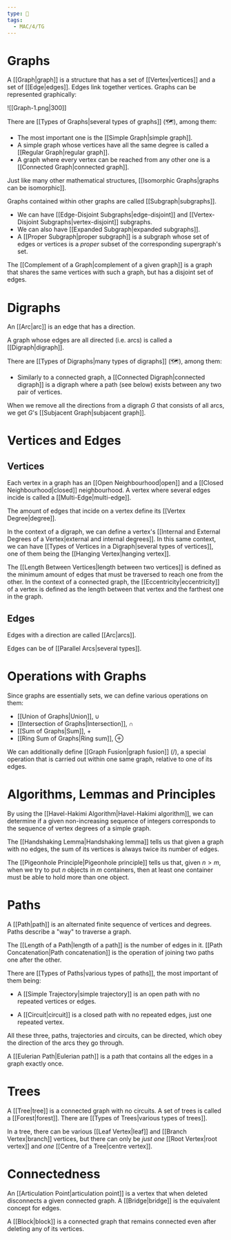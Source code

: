 ```yaml
---
type: 🏫
tags:
  - MAC/4/TG
---
```


# Graphs

A [[Graph|graph]] is a structure that has a set of [[Vertex|vertices]] and a set of [[Edge|edges]]. Edges link together vertices. Graphs can be represented graphically:

![[Graph-1.png|300]]

There are [[Types of Graphs|several types of graphs]] (🗺), among them:

- The most important one is the [[Simple Graph|simple graph]].
- A simple graph whose vertices have all the same degree is called a [[Regular Graph|regular graph]].
- A graph where every vertex can be reached from any other one is a [[Connected Graph|connected graph]].

Just like many other mathematical structures, [[Isomorphic Graphs|graphs can be isomorphic]].

Graphs contained within other graphs are called [[Subgraph|subgraphs]].

- We can have [[Edge-Disjoint Subgraphs|edge-disjoint]] and [[Vertex-Disjoint Subgraphs|vertex-disjoint]] subgraphs.
- We can also have [[Expanded Subgraph|expanded subgraphs]].
- A [[Proper Subgraph|proper subgraph]] is a subgraph whose set of edges or vertices is a _proper_ subset of the corresponding supergraph's set.

The [[Complement of a Graph|complement of a given graph]] is a graph that shares the same vertices with such a graph, but has a disjoint set of edges.

# Digraphs

An [[Arc|arc]] is an edge that has a direction.

A graph whose edges are all directed (i.e. arcs) is called a [[Digraph|digraph]].

There are [[Types of Digraphs|many types of digraphs]] (🗺), among them:

- Similarly to a connected graph, a [[Connected Digraph|connected digraph]] is a digraph where a path (see below) exists between any two pair of vertices.

When we remove all the directions from a digraph $G$ that consists of all arcs, we get $G$'s [[Subjacent Graph|subjacent graph]].

# Vertices and Edges

## Vertices

Each vertex in a graph has an [[Open Neighbourhood|open]] and a [[Closed Neighbourhood|closed]] neighbourhood. A vertex where several edges incide is called a [[Multi-Edge|multi-edge]].

The amount of edges that incide on a vertex define its [[Vertex Degree|degree]].

In the context of a digraph, we can define a vertex's [[Internal and External Degrees of a Vertex|external and internal degrees]]. In this same context, we can have [[Types of Vertices in a Digraph|several types of vertices]], one of them being the [[Hanging Vertex|hanging vertex]].

The [[Length Between Vertices|length between two vertices]] is defined as the minimum amount of edges that must be traversed to reach one from the other. In the context of a connected graph, the [[Eccentricity|eccentricity]] of a vertex is defined as the length between that vertex and the farthest one in the graph.

## Edges

Edges with a direction are called [[Arc|arcs]].

Edges can be of [[Parallel Arcs|several types]].

# Operations with Graphs

Since graphs are essentially sets, we can define various operations on them:

- [[Union of Graphs|Union]], $\cup$
- [[Intersection of Graphs|Intersection]], $\cap$
- [[Sum of Graphs|Sum]], $+$
- [[Ring Sum of Graphs|Ring sum]], $\oplus$

We can additionally define [[Graph Fusion|graph fusion]] ($/$), a special operation that is carried out within one same graph, relative to one of its edges.

# Algorithms, Lemmas and Principles

By using the [[Havel-Hakimi Algorithm|Havel-Hakimi algorithm]], we can determine if a given non-increasing sequence of integers corresponds to the sequence of vertex degrees of a simple graph.

The [[Handshaking Lemma|Handshaking lemma]] tells us that given a graph with no edges, the sum of its vertices is always twice its number of edges.

The [[Pigeonhole Principle|Pigeonhole principle]] tells us that, given $n>m$, when we try to put $n$ objects in $m$ containers, then at least one container must be able to hold more than one object.

# Paths

A [[Path|path]] is an alternated finite sequence of vertices and degrees. Paths describe a "way" to traverse a graph.

The [[Length of a Path|length of a path]] is the number of edges in it. [[Path Concatenation|Path concatenation]] is the operation of joining two paths one after the other.

There are [[Types of Paths|various types of paths]], the most important of them being:

- A [[Simple Trajectory|simple trajectory]] is an open path with no repeated vertices or edges.

- A [[Circuit|circuit]] is a closed path with no repeated edges, just one repeated vertex.

All these three, paths, trajectories and circuits, can be directed, which obey the direction of the arcs they go through.

A [[Eulerian Path|Eulerian path]] is a path that contains all the edges in a graph exactly once.

# Trees

A [[Tree|tree]] is a connected graph with no circuits. A set of trees is called a [[Forest|forest]]. There are [[Types of Trees|various types of trees]].

In a tree, there can be various [[Leaf Vertex|leaf]] and [[Branch Vertex|branch]] vertices, but there can only be _just one_ [[Root Vertex|root vertex]] and _one_ [[Centre of a Tree|centre vertex]].

# Connectedness

An [[Articulation Point|articulation point]] is a vertex that when deleted disconnects a given connected graph. A [[Bridge|bridge]] is the equivalent concept for edges.

A [[Block|block]] is a connected graph that remains connected even after deleting any of its vertices.
